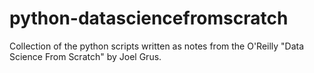 # python-datasciencefromscratch
Collection of the python scripts written as notes from the O'Reilly "Data Science From Scratch" by Joel Grus.

